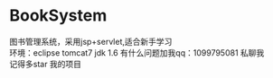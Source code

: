 # BookSystem
图书管理系统，采用jsp+servlet,适合新手学习 <br/>环境：eclipse tomcat7 jdk 1.6 有什么问题加我qq：1099795081 私聊我 <br/>记得多star 我的项目
